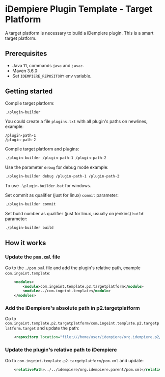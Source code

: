 # iDempiere Plugin Template - Target Platform

A target platform is necessary to build a iDempiere plugin. This is a smart target platform.


## Prerequisites

- Java 11, commands `java` and `javac`.
- Maven 3.6.0
- Set `IDEMPIERE_REPOSITORY` env variable.

## Getting started

Compile target platform:

```bash
./plugin-builder
```

You could create a file `plugins.txt` with all plugin's paths on newlines, example:

```
/plugin-path-1
/plugin-path-2
```

Compile target platform and plugins:

```bash
./plugin-builder /plugin-path-1 /plugin-path-2
```

Use the parameter `debug` for debug mode example:

```bash
./plugin-builder debug /plugin-path-1 /plugin-path-2
```

To use `.\plugin-builder.bat` for windows.

Set commit as qualifier (just for linux) `commit` parameter:

```bash
./plugin-builder commit
```

Set build number as qualifier (just for linux, usually on jenkins) `build` parameter:

```bash
./plugin-builder build
```

## How it works

### Update the `pom.xml` file

Go to the `./pom.xml` file and add the plugin's relative path, example `com.ingeint.template`:

```xml
    <modules>
        <module>com.ingeint.template.p2.targetplatform</module>
        <module>../com.ingeint.template</module>
    </modules>
```

### Add the iDempiere's absolute path in p2.targetplatform

Go to `com.ingeint.template.p2.targetplatform/com.ingeint.template.p2.targetplatform.target` and update the path:

```xml
    <repository location="file:///home/user/idempiere/org.idempiere.p2/target/repository"/>
```

### Update the plugin's relative path to iDempiere

Go to `com.ingeint.template.p2.targetplatform/pom.xml` and update:

```xml
    <relativePath>../../idempiere/org.idempiere.parent/pom.xml</relativePath>
```
